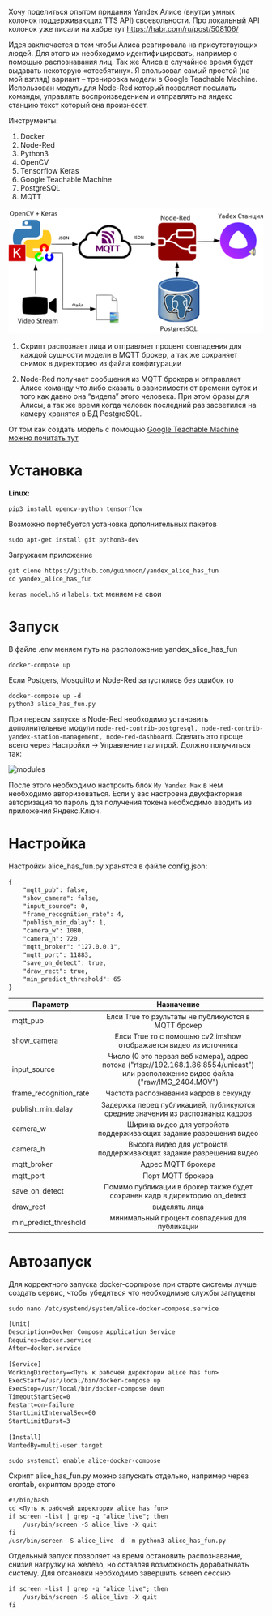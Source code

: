 Хочу поделиться опытом придания Yandex Алисе (внутри умных колонок поддерживающих TTS API) своевольности. Про локальный API колонок уже писали на хабре тут https://habr.com/ru/post/508106/

Идея заключается в том чтобы Алиса реагировала на присутствующих людей. Для этого их необходимо идентифицировать, например с помощью распознавания лиц. Так же Алиса в случайное время будет выдавать некоторую «отсебятину». Я спользовал самый простой (на мой взгляд) вариант – тренировка модели в Google Teachable Machine. Использован модуль для Node-Red который позволяет посылать команды, управлять воспроизведением и отправлять на яндекс станцию текст который она произнесет.

Инструменты:
1.	Docker
2.	Node-Red
3.	Python3
4.	OpenCV
5.	Tensorflow Keras
6.	Google Teachable Machine
7.	PostgreSQL
8.	MQTT


![Sheme](/images/sheme.png)

1)	Скрипт распознает лица и отправляет процент совпадения для каждой сущности модели в MQTT брокер, а так же сохраняет снимок в директорию из файла конфигурации

2)	Node-Red получает сообщения из MQTT брокера и отправляет Алисе команду что либо сказать в зависимости от времени суток и того как давно она “видела” этого человека. При этом фразы для Алисы, а так же время когда человек последний раз засветился на камеру хранятся в БД PostgreSQL.

От том как создать модель с помощью [Google Teachable Machine можно почитать тут](./CrerateModel.md)

# Установка

**Linux:**
```
pip3 install opencv-python tensorflow
```
Возможно портебуется установка дополнительных пакетов
```
sudo apt-get install git python3-dev 
```
Загружаем приложение
```
git clone https://github.com/guinmoon/yandex_alice_has_fun
cd yandex_alice_has_fun 
```
```keras_model.h5``` и ```labels.txt``` меняем на свои


# Запуск
В файле .env меняем путь на расположение yandex_alice_has_fun
```
docker-compose up
```
Если Postgers, Mosquitto и Node-Red запустились без ошибок то
```
docker-compose up -d
python3 alice_has_fun.py
```
При первом запуске в Node-Red необходимо установить дополнительные модули ```node-red-contrib-postgresql, node-red-contrib-yandex-station-management, node-red-dashboard```. Сделать это проще всего через Настройки -> Управление палитрой. Должно получиться так:

![modules](/images/red_modules.png)

После этого необходимо настроить блок ```My Yandex Max``` в нем необходимо авторизоваться. Если у вас настроена двухфакторная авторизация то пароль для получения токена необходимо вводить из приложения Яндекс.Ключ.
# Настройка
Настройки alice_has_fun.py хранятся в файле config.json:
```
{
    "mqtt_pub": false,
    "show_camera": false,
    "input_source": 0,
    "frame_recognition_rate": 4,
    "publish_min_dalay": 1,
    "camera_w": 1080,
    "camera_h": 720,
    "mqtt_broker": "127.0.0.1",
    "mqtt_port": 11883,
    "save_on_detect": true,
    "draw_rect": true,
    "min_predict_threshold": 65
}
```
| Параметр               |                                                              Назначение                                                              |
| ---------------------- | :----------------------------------------------------------------------------------------------------------------------------------: |
| mqtt_pub               |                                         Елси True то рзультаты не публикуются в MQTT брокер                                          |
| show_camera            |                                  Елси True то с помощью cv2.imshow отображается видео из источника                                   |
| input_source           | Число (0 это первая веб камера), адрес потока ("rtsp://192.168.1.86:8554/unicast") или расположение видео файла ("raw/IMG_2404.MOV") |
| frame_recognition_rate |                                                Частота распознавания кадров в секунду                                                |
| publish_min_dalay      |                            Задержка перед публикацией, публикуются средние значения из распознаных кадров                            |
| camera_w               |                                  Ширина видео для устройств поддерживающих задание разрешения видео                                  |
| camera_h               |                                  Высота видео для устройств поддерживающих задание разрешения видео                                  |
| mqtt_broker            |                                                          Адрес MQTT брокера                                                          |
| mqtt_port              |                                                          Порт MQTT брокера                                                           |
| save_on_detect         |                             Помимо публикации в брокер также будет сохранен кадр в директорию on_detect                              |
| draw_rect              |                                                            выделять лица                                                             |
| min_predict_threshold  |                                            минимальный процент совпадения для публикации                                             |

# Автозапуск
Для корректного запуска docker-copmpose при старте системы лучше создать сервис, чтобы убедиться что необходимые службы запущены
```
sudo nano /etc/systemd/system/alice-docker-compose.service
```
```
[Unit]
Description=Docker Compose Application Service
Requires=docker.service
After=docker.service

[Service]
WorkingDirectory=<Путь к рабочей директории alice has fun>
ExecStart=/usr/local/bin/docker-compose up
ExecStop=/usr/local/bin/docker-compose down
TimeoutStartSec=0
Restart=on-failure
StartLimitIntervalSec=60
StartLimitBurst=3

[Install]
WantedBy=multi-user.target
```
```
sudo systemctl enable alice-docker-compose
```
Скрипт alice_has_fun.py можно запускать отдельно, например через crontab, скриптом вроде этого
```
#!/bin/bash
cd <Путь к рабочей директории alice has fun>
if screen -list | grep -q "alice_live"; then
    /usr/bin/screen -S alice_live -X quit
fi
/usr/bin/screen -S alice_live -d -m python3 alice_has_fun.py
```
Отдельный запуск позволяет на время остановить распознавание, снизив нагрузку на железо, но оставляя возможность дорабатывать систему.
Для отсановки необходимо завершить screen сессию
```
if screen -list | grep -q "alice_live"; then
    /usr/bin/screen -S alice_live -X quit
fi
```